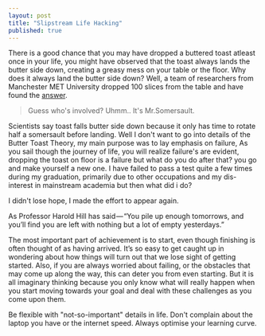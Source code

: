 ```yaml
---
layout: post
title: "Slipstream Life Hacking"
published: true
---
```


There is a good chance that you may have dropped a buttered toast atleast once in your life, you might have observed that the toast always lands the butter side down, creating a greasy mess on your table or the floor. Why does it always land the butter side down? 
Well, a team of researchers from Manchester MET University dropped 100 slices from the table and have found the [answer](http://www.dailymail.co.uk/sciencetech/article-2410532/Why-toast-falls-butter-Scientists-finally-uncover-reason--height-table.html).

> Guess who's involved? Uhmm.. 
It's Mr.Somersault.

Scientists say toast falls butter side down because it only has time to rotate half a somersault before landing. Well I don't want to go into details of the Butter Toast Theory, my main purpose was to lay emphasis on failure, As you sail though the journey of life, you will realize failure's are evident, dropping the toast on floor is a failure but what do you do after that? you go and make yourself a new one. 
I have failed to pass a test quite a few times during my graduation, primarily due to other occupations and my dis-interest in mainstream academia but then what did i do?

I didn't lose hope, I made the effort to appear again.

As Professor Harold Hill has said — “You pile up enough tomorrows, and you’ll find you are left with nothing but a lot of empty yesterdays.”

The most important part of achievement is to start, even though finishing is often thought of as having arrived. It’s so easy to get caught up in wondering about how things will turn out that we lose sight of getting started. Also, if you are always worried about failing, or the obstacles that may come up along the way, this can deter you from even starting. But it is all imaginary thinking because you only know what will really happen when you start moving towards your goal and deal with these challenges as you come upon them.

Be flexible with "not-so-important" details in life. Don't complain about the laptop you have or the internet speed. Always optimise your learning curve.

